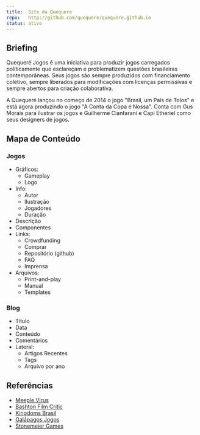 ```yaml
---
title:  Site da Quequere
repo:   http://github.com/quequere/quequere.github.io
status: ativo
---
```


## Briefing

Quequeré Jogos é uma iniciativa para produzir jogos carregados politicamente que
esclareçam e problematizem questões brasileiras contemporâneas. Seus jogos são
sempre produzidos com financiamento coletivo, sempre liberados para modificações
com licenças permissivas e sempre abertos para criação colaborativa.

A Quequeré lançou no começo de 2014 o jogo "Brasil, um País de Tolos" e está
agora produzindo o jogo "A Conta da Copa é Nossa". Conta com Gus Morais para
ilustrar os jogos e Guilherme Cianfarani e Capi Etheriel como seus designers de
jogos.

## Mapa de Conteúdo

### Jogos
- Gráficos:
  - Gameplay
  - Logo
- Info:
  - Autor
  - Ilustração
  - Jogadores
  - Duração
- Descrição
- Componentes
- Links:
  - Crowdfunding
  - Comprar
  - Repositório (github)
  - FAQ
  - Imprensa
- Arquivos:
  - Print-and-play
  - Manual
  - Templates

### Blog
* Título
* Data
* Conteúdo
* Comentários
* Lateral:
  * Artigos Recentes
  * Tags
  * Arquivo por ano

## Referências
* [Meeple Virus](http://www.meeplevirus.com.br/)
* [Bashton Film Critic](http://bahstonfilmcritic.com/)
* [Kingdoms Brasil](http://kingdoms.com.br/)
* [Galápagos Jogos](http://www.galapagosjogos.com.br/index.html)
* [Stonemeier Games](http://stonemaiergames.com/)
